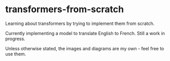 # transformers-from-scratch
Learning about transformers by trying to implement them from scratch.

Currently implementing a model to translate English to French. Still a work in progress.

Unless otherwise stated, the images and diagrams are my own - feel free to use them.
